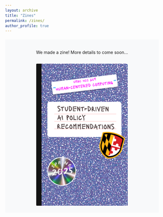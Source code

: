 ```yaml
---
layout: archive
title: "Zines"
permalink: /zines/
author_profile: true
---
```


<div style="text-align: center; padding: 20px; margin: 20px 0; background-color: #f8f9fa; border-radius: 4px;">
  <p>We made a zine! More details to come soon...</p>
  <img src="/images/cover page - draft.jpg" alt="Lab Zine Cover" style="max-width: 300px; margin-top: 15px;">
</div> 